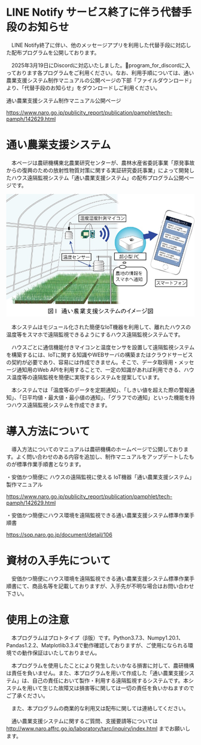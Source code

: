 # LINE Notify サービス終了に伴う代替手段のお知らせ

　LINE Notify終了に伴い、他のメッセージアプリを利用した代替手段に対応した配布プログラムを公開しております。
 
　2025年3月19日にDiscordに対応いたしました。📁program_for_discordに入っております各プログラムをご利用ください。なお、利用手順については、通い農業支援システム制作マニュアルの公開ページの下部「ファイルダウンロード」より、「代替手段のお知らせ」をダウンロードしご利用ください。

通い農業支援システム制作マニュアル公開ページ

https://www.naro.go.jp/publicity_report/publication/pamphlet/tech-pamph/142629.html

# 通い農業支援システム

　本ページは農研機構東北農業研究センターが、農林水産省委託事業「原発事故からの復興のための放射性物質対策に関する実証研究委託事業」によって開発したハウス遠隔監視システム「通い農業支援システム」の配布プログラム公開ページです。

![image1](image1.jpg)

　本システムはモジュール化された簡便なIoT機器を利用して、離れたハウスの温度等をスマホで遠隔監視できるようにするハウス遠隔監視システムです。

　ハウスごとに通信機能付きマイコンと温度センサを設置して遠隔監視システムを構築するには、IoTに関する知識やWEBサーバの構築またはクラウドサービスの契約が必要であり、容易には作成できません。そこで、データ取得用・メッセージ通知用のWeb APIを利用することで、一定の知識があれば利用できる、ハウス温度等の遠隔監視を簡便に実現するシステムを提案しています。

　本システムでは「温度等のデータを定期通知」、「しきい値を超えた際の警報通知」、「日平均値・最大値・最小値の通知」、「グラフでの通知」といった機能を持つハウス遠隔監視システムを作成できます。
 
 # 導入方法について

　導入方法についてのマニュアルは農研機構のホームページで公開しております。よく問い合わせのある内容を追加し、制作マニュアルをアップデートしたものが標準作業手順書となります。

・安価かつ簡便に ハウスの遠隔監視に使える IoT機器「通い農業支援システム」 製作マニュアル

https://www.naro.go.jp/publicity_report/publication/pamphlet/tech-pamph/142629.html

・安価かつ簡便にハウス環境を遠隔監視できる通い農業支援システム標準作業手順書

https://sop.naro.go.jp/document/detail/106


 # 資材の入手先について
 
　安価かつ簡便にハウス環境を遠隔監視できる通い農業支援システム標準作業手順書にて、商品名等を記載しておりますが、入手先が不明な場合はお問い合わせ下さい。

 # 使用上の注意

　本プログラムはプロトタイプ（β版）です。Python3.7.3、Numpy1.20.1、Pandas1.2.2、Matplotlib3.3.4で動作確認しておりますが、ご使用になられる環境での動作保証はいたしておりません。

　本プログラムを使用したことにより発生したいかなる損害に対して、農研機構は責任を負いません。また、本プログラムを用いて作成した「通い農業支援システム」は、自己の責任において製作・利用する遠隔監視するシステムです。本システムを用いて生じた故障又は損害等に関しては一切の責任を負いかねますのでご了承ください。

　また、本プログラムの商業的な利用又は配布に関しては連絡してください。

　通い農業支援システムに関するご質問、支援要請等については
　http://www.naro.affrc.go.jp/laboratory/tarc/inquiry/index.html
 までお願いします。
